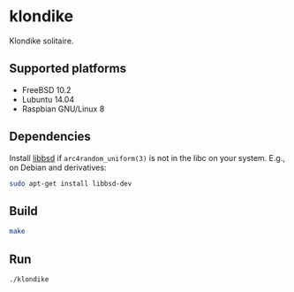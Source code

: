 # klondike

Klondike solitaire.

## Supported platforms

  * FreeBSD 10.2
  * Lubuntu 14.04
  * Raspbian GNU/Linux 8

## Dependencies

Install [libbsd](http://libbsd.freedesktop.org/wiki/) if `arc4random_uniform(3)`
is not in the libc on your system. E.g., on Debian and derivatives:

```bash
sudo apt-get install libbsd-dev
```

## Build

```bash
make
```

## Run

```bash
./klondike
```
